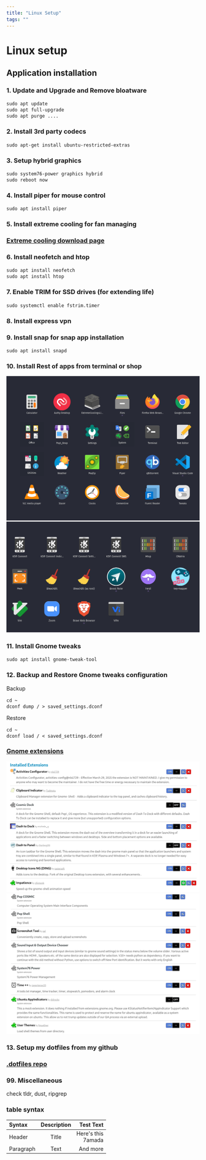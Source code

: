 ```yaml
---
title: "Linux Setup"
tags: ""
---
```


# Linux setup

## Application installation

### 1. Update and Upgrade and Remove bloatware
```
sudo apt update
sudo apt full-upgrade
sudo apt purge ....
```
### 2. Install 3rd party codecs
```
sudo apt-get install ubuntu-restricted-extras
```
### 3. Setup hybrid graphics
```
sudo system76-power graphics hybrid
sudo reboot now
```
### 4. Install piper for mouse control
```
sudo apt install piper
```
### 5. Install extreme cooling for fan managing

### [Extreme cooling download page](https://odintdh.itch.io/extremecooling4linux)

### 6. Install neofetch and htop
```
sudo apt install neofetch
sudo apt install htop
```
### 7. Enable TRIM for SSD drives (for extending life)
```
sudo systemctl enable fstrim.timer
```
### 8. Install express vpn

### 9. Install snap for snap app installation
```
sudo apt install snapd
```
### 10. Install Rest of apps from terminal or shop
![Screenshot from 2021-11-03 17-52-59.png](data/apps_1.png)
![Screenshot from 2021-11-03 17-53-09.png](data/apps_2.png)


### 11. Install Gnome tweaks
```
sudo apt install gnome-tweak-tool
```
### 12. Backup and Restore Gnome tweaks configuration

Backup
```
cd ~
dconf dump / > saved_settings.dconf
```
Restore
```
cd ~
dconf load / < saved_settings.dconf
```
### [Gnome extensions](https://extensions.gnome.org)
![Screenshot from 2021-11-03 17-44-36.png](data/extensions_1.png)
![Screenshot from 2021-11-03 17-44-52.png](data/extensions_2.png)

### 13. Setup my dotfiles from my github
### [.dotfiles repo](https://github.com/M-Mabrouk1/.dotfiles.git)


### 99. Miscellaneous 
check tldr, dust, ripgrep


### table syntax
| Syntax      | Description | Test Text     |
| :---        |    :----:   |          ---: |
| Header      | Title       | Here's this   <br> 7amada |
| Paragraph   | Text        | And more      |